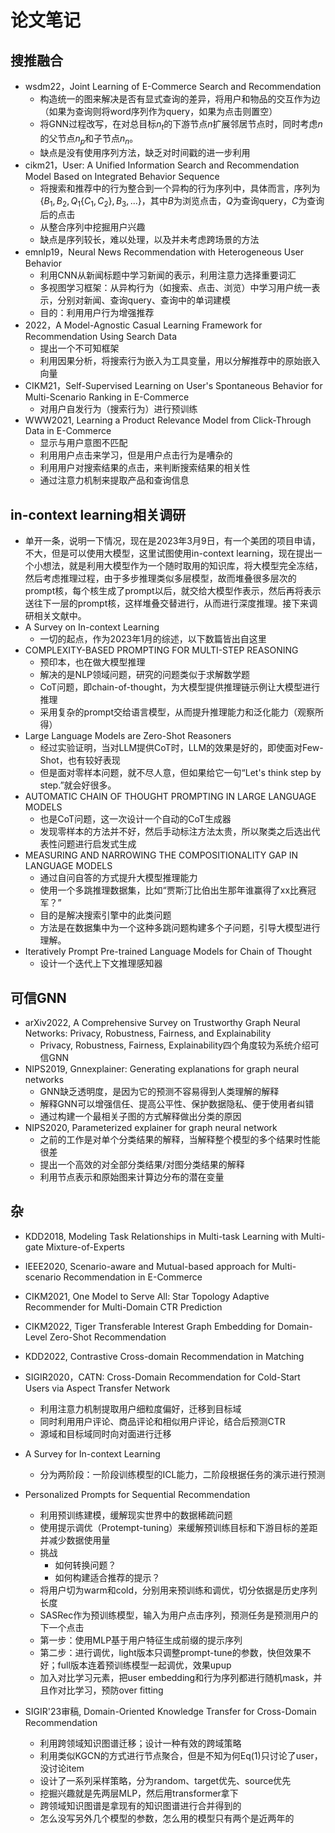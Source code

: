 # 论文笔记
## 搜推融合
- wsdm22，Joint Learning of E-Commerce Search and Recommendation
    - 构造统一的图来解决是否有显式查询的差异，将用户和物品的交互作为边（如果为查询则将word序列作为query，如果为点击则置空）
    - 将GNN过程改写，在对总目标$n_t$的下游节点$n$扩展邻居节点时，同时考虑$n$的父节点$n_p$和子节点$n_n$。
    - 缺点是没有使用序列方法，缺乏对时间戳的进一步利用
- cikm21，User: A Unified Information Search and Recommendation Model Based on Integrated Behavior Sequence
    - 将搜索和推荐中的行为整合到一个异构的行为序列中，具体而言，序列为$\{B_1, B_2, Q_1\{C_1, C_2\}, B_3, ...\}$，其中$B$为浏览点击，$Q$为查询query，$C$为查询后的点击
    - 从整合序列中挖掘用户兴趣
    - 缺点是序列较长，难以处理，以及并未考虑跨场景的方法
- emnlp19，Neural News Recommendation with Heterogeneous User Behavior
    - 利用CNN从新闻标题中学习新闻的表示，利用注意力选择重要词汇
    - 多视图学习框架：从异构行为（如搜索、点击、浏览）中学习用户统一表示，分别对新闻、查询query、查询中的单词建模
    - 目的：利用用户行为增强推荐
- 2022，A Model-Agnostic Casual Learning Framework for Recommendation Using Search Data
    - 提出一个不可知框架
    - 利用因果分析，将搜索行为嵌入为工具变量，用以分解推荐中的原始嵌入向量
- CIKM21，Self-Supervised Learning on User's Spontaneous Behavior for Multi-Scenario Ranking in E-Commerce
    - 对用户自发行为（搜索行为）进行预训练
- WWW2021, Learning a Product Relevance Model from Click-Through Data in E-Commerce
    - 显示与用户意图不匹配
    - 利用用户点击来学习，但是用户点击行为是嘈杂的
    - 利用用户对搜索结果的点击，来判断搜索结果的相关性
    - 通过注意力机制来提取产品和查询信息

## in-context learning相关调研
- 单开一条，说明一下情况，现在是2023年3月9日，有一个美团的项目申请，不大，但是可以使用大模型，这里试图使用in-context learning，现在提出一个小想法，就是利用大模型作为一个随时取用的知识库，将大模型完全冻结，然后考虑推理过程，由于多步推理类似多层模型，故而堆叠很多层次的prompt核，每个核生成了prompt以后，就交给大模型作表示，然后再将表示送往下一层的prompt核，这样堆叠交替进行，从而进行深度推理。接下来调研相关文献中。
- A Survey on In-context Learning
    - 一切的起点，作为2023年1月的综述，以下数篇皆出自这里
- COMPLEXITY-BASED PROMPTING FOR MULTI-STEP REASONING
    - 预印本，也在做大模型推理
    - 解决的是NLP领域问题，研究的问题类似于求解数学题
    - CoT问题，即chain-of-thought，为大模型提供推理链示例让大模型进行推理
    - 采用复杂的prompt交给语言模型，从而提升推理能力和泛化能力（观察所得）
- Large Language Models are Zero-Shot Reasoners
    - 经过实验证明，当对LLM提供CoT时，LLM的效果是好的，即使面对Few-Shot，也有较好表现
    - 但是面对零样本问题，就不尽人意，但如果给它一句“Let's think step by step.”就会好很多。
- AUTOMATIC CHAIN OF THOUGHT PROMPTING IN LARGE LANGUAGE MODELS
    - 也是CoT问题，这一次设计一个自动的CoT生成器
    - 发现零样本的方法并不好，然后手动标注方法太贵，所以聚类之后选出代表性问题进行启发式生成
- MEASURING AND NARROWING THE COMPOSITIONALITY GAP IN LANGUAGE MODELS
    - 通过自问自答的方式提升大模型推理能力
    - 使用一个多跳推理数据集，比如“贾斯汀比伯出生那年谁赢得了xx比赛冠军？”
    - 目的是解决搜索引擎中的此类问题
    - 方法是在数据集中为一个这种多跳问题构建多个子问题，引导大模型进行理解。
- Iteratively Prompt Pre-trained Language Models for Chain of Thought
    - 设计一个迭代上下文推理感知器

## 可信GNN
- arXiv2022, A Comprehensive Survey on Trustworthy Graph Neural Networks: Privacy, Robustness, Fairness, and Explainability
    - Privacy, Robustness, Fairness, Explainability四个角度较为系统介绍可信GNN
- NIPS2019, Gnnexplainer: Generating explanations for graph neural networks
    - GNN缺乏透明度，是因为它的预测不容易得到人类理解的解释
    - 解释GNN可以增强信任、提高公平性、保护数据隐私、便于使用者纠错
    - 通过构建一个最相关子图的方式解释做出分类的原因
- NIPS2020, Parameterized explainer for graph neural network
    - 之前的工作是对单个分类结果的解释，当解释整个模型的多个结果时性能很差
    - 提出一个高效的对全部分类结果/对图分类结果的解释
    - 利用节点表示和原始图来计算边分布的潜在变量

## 杂
- KDD2018, Modeling Task Relationships in Multi-task Learning with Multi-gate Mixture-of-Experts
- IEEE2020, Scenario-aware and Mutual-based approach for Multi-scenario Recommendation in E-Commerce
- CIKM2021, One Model to Serve All: Star Topology Adaptive Recommender for Multi-Domain CTR Prediction
- CIKM2022, Tiger Transferable Interest Graph Embedding for Domain-Level Zero-Shot Recommendation
- KDD2022, Contrastive Cross-domain Recommendation in Matching
- SIGIR2020，CATN: Cross-Domain Recommendation for Cold-Start Users via Aspect Transfer Network
    - 利用注意力机制提取用户细粒度偏好，迁移到目标域
    - 同时利用用户评论、商品评论和相似用户评论，结合后预测CTR
    - 源域和目标域同时向对面进行迁移
- A Survey for In-context Learning
    - 分为两阶段：一阶段训练模型的ICL能力，二阶段根据任务的演示进行预测
- Personalized Prompts for Sequential Recommendation
    - 利用预训练建模，缓解现实世界中的数据稀疏问题
    - 使用提示调优（Protempt-tuning）来缓解预训练目标和下游目标的差距并减少数据使用量
    - 挑战
        - 如何转换问题？
        - 如何构建适合推荐的提示？
    - 将用户切为warm和cold，分别用来预训练和调优，切分依据是历史序列长度
    - SASRec作为预训练模型，输入为用户点击序列，预测任务是预测用户的下一个点击
    - 第一步：使用MLP基于用户特征生成前缀的提示序列
    - 第二步：进行调优，light版本只调整prompt-tune的参数，快但效果不好；full版本连着预训练模型一起调优，效果upup
    - 加入对比学习元素，把user embedding和行为序列都进行随机mask，并且作对比学习，预防over fitting
    
- SIGIR'23审稿, Domain-Oriented Knowledge Transfer for Cross-Domain Recommendation
    - 利用跨领域知识图谱迁移；设计一种有效的跨域策略
    - 利用类似KGCN的方式进行节点聚合，但是不知为何Eq(1)只讨论了user，没讨论item
    - 设计了一系列采样策略，分为random、target优先、source优先
    - 挖掘兴趣就是先两层MLP，然后用transformer拿下
    - 跨领域知识图谱是拿现有的知识图谱进行合并得到的
    - 怎么没写另外几个模型的参数，怎么用的模型只有两个是近两年的
